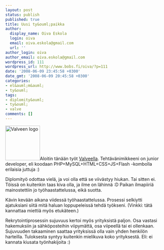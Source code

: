 ```yaml
---
layout: post
status: publish
published: true
title: Uusi ty&ouml;paikka
author:
  display_name: Oiva Eskola
  login: oiva
  email: oiva.eskola@gmail.com
  url: ''
author_login: oiva
author_email: oiva.eskola@gmail.com
wordpress_id: 111
wordpress_url: http://www.bobs.fi/oiva/?p=111
date: '2008-06-09 23:45:58 +0300'
date_gmt: '2008-06-09 20:45:58 +0300'
categories:
- el&auml;m&auml;
- ty&ouml;
tags:
- diplomity&ouml;
- ty&ouml;
- valve
comments: []
---
```

<p><img class="alignleft size-full wp-image-113" src="{{ site.baseurl }}/images/2008/06/logo_valve.png" alt="Valveen logo" width="109" height="109" />Aloitin t&auml;n&auml;&auml;n ty&ouml;t <a href="http://www.valve.fi/">Valveella</a>. Teht&auml;v&auml;nimikkeeni on junior developer, eli koodaan PHP+MySQL+HTML+CSS+JS+Flash -kombolla erilaisia juttuja :)</p>
<p>Diplomity&ouml; odottaa viel&auml;, ja voi olla ett&auml; se viiv&auml;styy hiukan. Tai sitten ei. T&ouml;iss&auml; on kuitenkin taas kiva olla, ja ilme on l&auml;hinn&auml; :D Paikan ilmapiiri&auml; mainostettiin jo ty&ouml;haastattelussa, eik&auml; suotta.</p>
<p>K&auml;vin kev&auml;&auml;n aikana viidess&auml; ty&ouml;haastattelussa. Prosessi selkiytti ajatuksiani siit&auml; mit&auml; haluan loppupeleiss&auml; tehd&auml; ty&ouml;kseni. (Vinkki: t&auml;t&auml; kannattaa mietti&auml; my&ouml;s etuk&auml;teen.)</p>
<p>Rekrytointiprosessin sujuvuus kertoi my&ouml;s yrityksist&auml; paljon. Osa vastasi hakemuksiin ja s&auml;hk&ouml;posteihin viipym&auml;tt&auml;, osa viipeell&auml; tai ei ollenkaan. Sujuvuuden takaaminen saattaa yrityksiss&auml; olla vain yhden henkil&ouml;n harteilla. Tuloksesta syntyy kuitenkin mielikuva koko yrityksest&auml;. Eli: ei kannata kiusata ty&ouml;nhakijoita :)</p>

